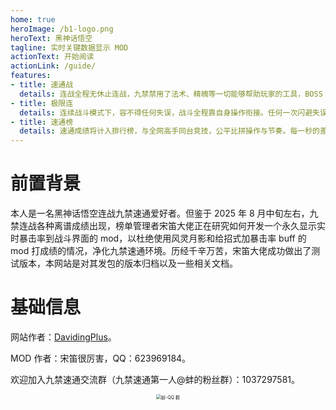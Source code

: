 ```yaml
---
home: true
heroImage: /b1-logo.png
heroText: 黑神话悟空
tagline: 实时关键数据显示 MOD
actionText: 开始阅读
actionLink: /guide/
features:
- title: 速通战
  details: 连战全程无休止连战，九禁禁用了法术、精魄等一切能够帮助玩家的工具，BOSS 也得到大幅度增强，只单纯考验玩家的手法。节奏紧凑，容错极低，是真正的耐力与速度考验。
- title: 极限连
  details: 连续战斗模式下，容不得任何失误，战斗全程靠自身操作衔接。任何一次闪避失误或输出断档，都可能让速通前功尽弃。持续高压之下，唯有精准与稳定才能通关。
- title: 速通榜
  details: 速通成绩将计入排行榜，与全网高手同台竞技，公平比拼操作与节奏。每一秒的差距，都是通往榜首与荣耀的关键。玩家们用速度与技巧赢得属于自己的荣耀。
---
```


# 前置背景

本人是一名黑神话悟空连战九禁速通爱好者。但鉴于 2025 年 8 月中旬左右，九禁连战各种离谱成绩出现，榜单管理者宋笛大佬正在研究如何开发一个永久显示实时暴击率到战斗界面的 mod，以杜绝使用风灵月影和给招式加暴击率 buff 的 mod 打成绩的情况，净化九禁速通环境。历经千辛万苦，宋笛大佬成功做出了测试版本，本网站是对其发包的版本归档以及一些相关文档。

# 基础信息

网站作者：[DavidingPlus](https://github.com/DavidingPlus)。

MOD 作者：宋笛很厉害，QQ：623969184。

欢迎加入九禁速通交流群（九禁速通第一人@蚌的粉丝群）：1037297581。

<center><img src="https://image.davidingplus.cn/images/2025/08/27/蚌-QQ%20群.jpg" alt="蚌-QQ 群" style="zoom:50%;" /></center>


